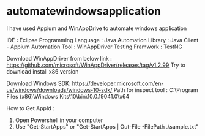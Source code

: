 # automatewindowsapplication

I have used Appium and WinAppDrive to automate windows application

IDE : Eclipse
Programming Language : Java
Automation Library : Java Client - Appium
Automation Tool : WinAppDriver
Testing Framwork : TestNG

Download WinAppDriver from below link : 
https://github.com/microsoft/WinAppDriver/releases/tag/v1.2.99
Try to download install x86 version


Download Windows SDK:
https://developer.microsoft.com/en-us/windows/downloads/windows-10-sdk/
Path for inspect tool :
C:\Program Files (x86)\Windows Kits\10\bin\10.0.19041.0\x64

How to Get AppId :
1. Open Powershell in your computer
2. Use "Get-StartApps" or "Get-StartApps | Out-File -FilePath .\sample.txt" 


